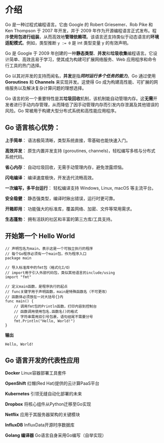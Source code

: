 # 介绍
Go 是一种过程式编程语言。它由 Google 的 Robert Griesemer、Rob Pike 和 Ken Thompson 于 2007 年开发，并于 2009 年作为开源编程语言正式发布。程序**使用包进行组装**，从而高效地**管理依赖项**。该语言还支持类似于动态语言的**环境适配模式**。例如，类型推断 `y := 0` 是 int 类型变量 y 的有效声明。

Go 是 Google 于 2009 年创建的一种**静态类型**、**并发**和**垃圾收集**编程语言。它设计简单、高效且易于学习，使其成为构建可扩展网络服务、Web 应用程序和命令行工具的热门选择。

Go 以其对并发的支持而闻名，**并发**是指***同时运行多个任务的能力***。Go 通过使用 **Goroutines** 和 **Channels** 来实现并发。这使得 Go 成为构建高性能、可扩展的网络服务以及解决复杂计算问题的理想选择。

Go 语言的另一个重要特性是其**垃圾回收**机制，该机制能自动管理内存。这**无需**开发者进行手动内存管理，从而降低了因手动管理内存而引发内存泄漏及其他错误的风险。Go 常被用于构建大型分布式系统和高性能应用程序。

## Go 语言核心优势：

**上手简单**： 语法极简清晰，类型系统直接，零基础也能快速入门。

**高效并发**： 原生内置并发支持 (goroutines, channels)，轻松编写多核与分布式系统代码。

**省心内存**： 自动垃圾回收，无需手动管理内存，避免泄露烦恼。

**闪电编译**： 编译速度极快，开发迭代流畅高效。

**一次编写，多平台运行**： 轻松编译支持 Windows, Linux, macOS 等主流平台。

**安全稳健**： 静态强类型，编译时揪出错误，运行时更可靠。

**开箱即用**： 功能强大的标准库，覆盖网络、加密、文件等常用需求。

**生态蓬勃**： 拥有活跃的社区和丰富的第三方库/工具支持。 

## 开始第一个 Hello World

```golang
// 声明包名为main，表示这是一个可独立执行的程序
// 每个Go程序必须有一个main包，作为程序入口
package main

// 导入标准库中的fmt包（格式化I/O）
// import用于引入外部代码包，类似其他语言的include/using
import "fmt"

// 定义main函数，是程序执行的起点
// func关键字用于声明函数，main是特殊函数名（不可更改）
// 函数体必须放在一对大括号{}内
func main() {
    // 调用fmt包的Println函数，打印内容到控制台
    // 函数调用使用包名.函数名()的格式
    // 字符串需用双引号包裹，语句结尾不需要分号
    fmt.Println("Hello, World!") 
}
```

**输出**

```
Hello, World!
```

## Go 语言开发的代表性应用

**Docker** Linux容器部署工具套件

**OpenShift** 红帽(Red Hat)提供的云计算PaaS平台

**Kubernetes** 引领无缝自动化部署的未来

**Dropbox** 将核心组件从Python迁移至Go实现

**Netflix** 应用于其服务器架构的关键模块

**InfluxDB** InfluxData开源时序数据库

**Golang 编译器** Go语言自身采用Go编写（自举实现）

